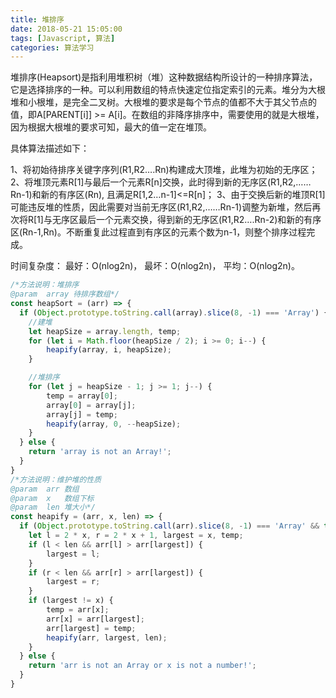 ```yaml
---
title: 堆排序
date: 2018-05-21 15:05:00
tags: [Javascript, 算法]
categories: 算法学习
---
```

堆排序(Heapsort)是指利用堆积树（堆）这种数据结构所设计的一种排序算法，它是选择排序的一种。可以利用数组的特点快速定位指定索引的元素。堆分为大根堆和小根堆，是完全二叉树。大根堆的要求是每个节点的值都不大于其父节点的值，即A[PARENT[i]] >= A[i]。在数组的非降序排序中，需要使用的就是大根堆，因为根据大根堆的要求可知，最大的值一定在堆顶。

具体算法描述如下：

1、将初始待排序关键字序列(R1,R2….Rn)构建成大顶堆，此堆为初始的无序区；
2、将堆顶元素R[1]与最后一个元素R[n]交换，此时得到新的无序区(R1,R2,……Rn-1)和新的有序区(Rn),
  且满足R[1,2…n-1]<=R[n]；
3、由于交换后新的堆顶R[1]可能违反堆的性质，因此需要对当前无序区(R1,R2,……Rn-1)调整为新堆，然后再次将R[1]与无序区最后一个元素交换，得到新的无序区(R1,R2….Rn-2)和新的有序区(Rn-1,Rn)。不断重复此过程直到有序区的元素个数为n-1，则整个排序过程完成。

时间复杂度：
最好：O(nlog2n)，
最坏：O(nlog2n)，
平均：O(nlog2n)。



```javascript
/*方法说明：堆排序
@param  array 待排序数组*/            
const heapSort = (arr) => {
  if (Object.prototype.toString.call(array).slice(8, -1) === 'Array') {
    //建堆
    let heapSize = array.length, temp;
    for (let i = Math.floor(heapSize / 2); i >= 0; i--) {
        heapify(array, i, heapSize);
    }

    //堆排序
    for (let j = heapSize - 1; j >= 1; j--) {
        temp = array[0];
        array[0] = array[j];
        array[j] = temp;
        heapify(array, 0, --heapSize);
    }
  } else {
    return 'array is not an Array!';
  }
}
/*方法说明：维护堆的性质
@param  arr 数组
@param  x   数组下标
@param  len 堆大小*/
const heapify = (arr, x, len) => {
  if (Object.prototype.toString.call(arr).slice(8, -1) === 'Array' && typeof x === 'number'){
    let l = 2 * x, r = 2 * x + 1, largest = x, temp;
    if (l < len && arr[l] > arr[largest]) {
        largest = l;
    }
    if (r < len && arr[r] > arr[largest]) {
        largest = r;
    }
    if (largest != x) {
        temp = arr[x];
        arr[x] = arr[largest];
        arr[largest] = temp;
        heapify(arr, largest, len);
    }
  } else {
    return 'arr is not an Array or x is not a number!';
  }
}
```